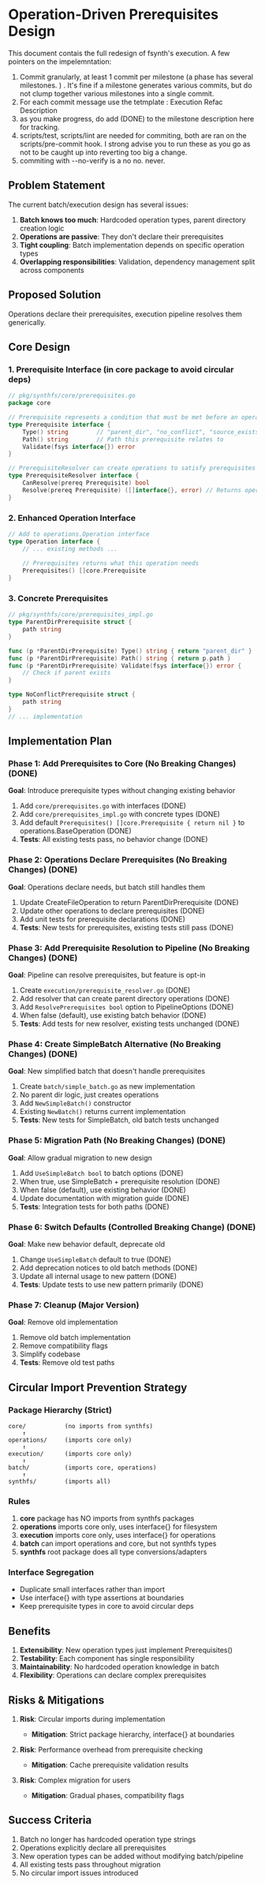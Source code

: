 # Operation-Driven Prerequisites Design

This document contais the full redesign of fsynth's execution.
A few pointers on the impelemntation:

1. Commit granularly, at least 1 commit per milestone (a phase has several milestones. ) . It's fine if a milestone generates various commits, but do not clump together various milestones into a single commit.
2. For each commit message use the tetmplate : Execution Refac <phase> <milestone> Description
3. as you make progress, do add (DONE) to the milestone description here for tracking.
4. scripts/test, scripts/lint are needed for commiting, both are ran on the scripts/pre-commit hook. I strong advise you to run these as you go as not to be caught up into reverting too big a change.
5. commiting with --no-verify is a no no. never.

## Problem Statement

The current batch/execution design has several issues:

1. **Batch knows too much**: Hardcoded operation types, parent directory creation logic
2. **Operations are passive**: They don't declare their prerequisites
3. **Tight coupling**: Batch implementation depends on specific operation types
4. **Overlapping responsibilities**: Validation, dependency management split across components

## Proposed Solution

Operations declare their prerequisites, execution pipeline resolves them generically.

## Core Design

### 1. Prerequisite Interface (in core package to avoid circular deps)

```go
// pkg/synthfs/core/prerequisites.go
package core

// Prerequisite represents a condition that must be met before an operation executes
type Prerequisite interface {
    Type() string        // "parent_dir", "no_conflict", "source_exists"
    Path() string        // Path this prerequisite relates to
    Validate(fsys interface{}) error
}

// PrerequisiteResolver can create operations to satisfy prerequisites
type PrerequisiteResolver interface {
    CanResolve(prereq Prerequisite) bool
    Resolve(prereq Prerequisite) ([]interface{}, error) // Returns operations
}
```

### 2. Enhanced Operation Interface

```go
// Add to operations.Operation interface
type Operation interface {
    // ... existing methods ...
    
    // Prerequisites returns what this operation needs
    Prerequisites() []core.Prerequisite
}
```

### 3. Concrete Prerequisites

```go
// pkg/synthfs/core/prerequisites_impl.go
type ParentDirPrerequisite struct {
    path string
}

func (p *ParentDirPrerequisite) Type() string { return "parent_dir" }
func (p *ParentDirPrerequisite) Path() string { return p.path }
func (p *ParentDirPrerequisite) Validate(fsys interface{}) error {
    // Check if parent exists
}

type NoConflictPrerequisite struct {
    path string
}
// ... implementation
```

## Implementation Plan

### Phase 1: Add Prerequisites to Core (No Breaking Changes) (DONE)

**Goal**: Introduce prerequisite types without changing existing behavior

1. Add `core/prerequisites.go` with interfaces (DONE)
2. Add `core/prerequisites_impl.go` with concrete types (DONE)
3. Add default `Prerequisites() []core.Prerequisite { return nil }` to operations.BaseOperation (DONE)
4. **Tests**: All existing tests pass, no behavior change (DONE)

### Phase 2: Operations Declare Prerequisites (No Breaking Changes) (DONE)

**Goal**: Operations declare needs, but batch still handles them

1. Update CreateFileOperation to return ParentDirPrerequisite (DONE)
2. Update other operations to declare prerequisites (DONE)
3. Add unit tests for prerequisite declarations (DONE)
4. **Tests**: New tests for prerequisites, existing tests still pass (DONE)

### Phase 3: Add Prerequisite Resolution to Pipeline (No Breaking Changes) (DONE)

**Goal**: Pipeline can resolve prerequisites, but feature is opt-in

1. Create `execution/prerequisite_resolver.go` (DONE)
2. Add resolver that can create parent directory operations (DONE)
3. Add `ResolvePrerequisites bool` option to PipelineOptions (DONE)
4. When false (default), use existing batch behavior (DONE)
5. **Tests**: Add tests for new resolver, existing tests unchanged (DONE)

### Phase 4: Create SimpleBatch Alternative (No Breaking Changes) (DONE)

**Goal**: New simplified batch that doesn't handle prerequisites

1. Create `batch/simple_batch.go` as new implementation
2. No parent dir logic, just creates operations
3. Add `NewSimpleBatch()` constructor
4. Existing `NewBatch()` returns current implementation
5. **Tests**: New tests for SimpleBatch, old batch tests unchanged

### Phase 5: Migration Path (No Breaking Changes) (DONE)

**Goal**: Allow gradual migration to new design

1. Add `UseSimpleBatch bool` to batch options (DONE)
2. When true, use SimpleBatch + prerequisite resolution (DONE)
3. When false (default), use existing behavior (DONE)
4. Update documentation with migration guide (DONE)
5. **Tests**: Integration tests for both paths (DONE)

### Phase 6: Switch Defaults (Controlled Breaking Change) (DONE)

**Goal**: Make new behavior default, deprecate old

1. Change `UseSimpleBatch` default to true (DONE)
2. Add deprecation notices to old batch methods (DONE)
3. Update all internal usage to new pattern (DONE)
4. **Tests**: Update tests to use new pattern primarily (DONE)

### Phase 7: Cleanup (Major Version)

**Goal**: Remove old implementation

1. Remove old batch implementation
2. Remove compatibility flags
3. Simplify codebase
4. **Tests**: Remove old test paths

## Circular Import Prevention Strategy

### Package Hierarchy (Strict)

```
core/           (no imports from synthfs)
    ↑
operations/     (imports core only)
    ↑
execution/      (imports core only)
    ↑
batch/          (imports core, operations)
    ↑
synthfs/        (imports all)
```

### Rules

1. **core** package has NO imports from synthfs packages
2. **operations** imports core only, uses interface{} for filesystem
3. **execution** imports core only, uses interface{} for operations
4. **batch** can import operations and core, but not synthfs types
5. **synthfs** root package does all type conversions/adapters

### Interface Segregation

- Duplicate small interfaces rather than import
- Use interface{} with type assertions at boundaries
- Keep prerequisite types in core to avoid circular deps

## Benefits

1. **Extensibility**: New operation types just implement Prerequisites()
2. **Testability**: Each component has single responsibility
3. **Maintainability**: No hardcoded operation knowledge in batch
4. **Flexibility**: Operations can declare complex prerequisites

## Risks & Mitigations

1. **Risk**: Circular imports during implementation
   - **Mitigation**: Strict package hierarchy, interface{} at boundaries

2. **Risk**: Performance overhead from prerequisite checking
   - **Mitigation**: Cache prerequisite validation results

3. **Risk**: Complex migration for users
   - **Mitigation**: Gradual phases, compatibility flags

## Success Criteria

1. Batch no longer has hardcoded operation type strings
2. Operations explicitly declare all prerequisites  
3. New operation types can be added without modifying batch/pipeline
4. All existing tests pass throughout migration
5. No circular import issues introduced
